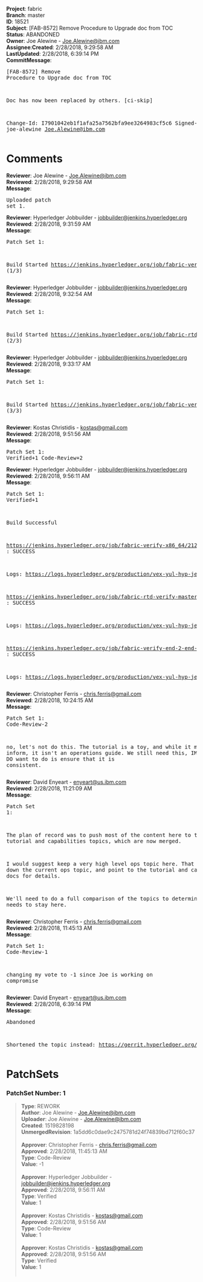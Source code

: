 <strong>Project</strong>: fabric</br><strong>Branch</strong>: master<br><strong>ID</strong>: 18521<br><strong>Subject</strong>: [FAB-8572] Remove Procedure to Upgrade doc from TOC<br><strong>Status</strong>: ABANDONED<br><strong>Owner</strong>: Joe Alewine - Joe.Alewine@ibm.com<br><strong>Assignee</strong>:<strong>Created</strong>: 2/28/2018, 9:29:58 AM<br><strong>LastUpdated</strong>: 2/28/2018, 6:39:14 PM<br><strong>CommitMessage</strong>:<br><pre>[FAB-8572] Remove Procedure to Upgrade doc from TOC

Doc has now been replaced by others.
[ci-skip]

Change-Id: I7901042eb1f1afa25a7562bfa9ee3264983cf5c6
Signed-off-by: joe-alewine <Joe.Alewine@ibm.com>
</pre><h1>Comments</h1><strong>Reviewer</strong>: Joe Alewine - Joe.Alewine@ibm.com<br><strong>Reviewed</strong>: 2/28/2018, 9:29:58 AM<br><strong>Message</strong>: <pre>Uploaded patch set 1.</pre><strong>Reviewer</strong>: Hyperledger Jobbuilder - jobbuilder@jenkins.hyperledger.org<br><strong>Reviewed</strong>: 2/28/2018, 9:31:59 AM<br><strong>Message</strong>: <pre>Patch Set 1:

Build Started https://jenkins.hyperledger.org/job/fabric-verify-x86_64/21253/ (1/3)</pre><strong>Reviewer</strong>: Hyperledger Jobbuilder - jobbuilder@jenkins.hyperledger.org<br><strong>Reviewed</strong>: 2/28/2018, 9:32:54 AM<br><strong>Message</strong>: <pre>Patch Set 1:

Build Started https://jenkins.hyperledger.org/job/fabric-rtd-verify-master/273/ (2/3)</pre><strong>Reviewer</strong>: Hyperledger Jobbuilder - jobbuilder@jenkins.hyperledger.org<br><strong>Reviewed</strong>: 2/28/2018, 9:33:17 AM<br><strong>Message</strong>: <pre>Patch Set 1:

Build Started https://jenkins.hyperledger.org/job/fabric-verify-end-2-end-x86_64/12943/ (3/3)</pre><strong>Reviewer</strong>: Kostas Christidis - kostas@gmail.com<br><strong>Reviewed</strong>: 2/28/2018, 9:51:56 AM<br><strong>Message</strong>: <pre>Patch Set 1: Verified+1 Code-Review+2</pre><strong>Reviewer</strong>: Hyperledger Jobbuilder - jobbuilder@jenkins.hyperledger.org<br><strong>Reviewed</strong>: 2/28/2018, 9:56:11 AM<br><strong>Message</strong>: <pre>Patch Set 1: Verified+1

Build Successful 

https://jenkins.hyperledger.org/job/fabric-verify-x86_64/21253/ : SUCCESS

Logs: https://logs.hyperledger.org/production/vex-yul-hyp-jenkins-3/fabric-verify-x86_64/21253

https://jenkins.hyperledger.org/job/fabric-rtd-verify-master/273/ : SUCCESS

Logs: https://logs.hyperledger.org/production/vex-yul-hyp-jenkins-3/fabric-rtd-verify-master/273

https://jenkins.hyperledger.org/job/fabric-verify-end-2-end-x86_64/12943/ : SUCCESS

Logs: https://logs.hyperledger.org/production/vex-yul-hyp-jenkins-3/fabric-verify-end-2-end-x86_64/12943</pre><strong>Reviewer</strong>: Christopher Ferris - chris.ferris@gmail.com<br><strong>Reviewed</strong>: 2/28/2018, 10:24:15 AM<br><strong>Message</strong>: <pre>Patch Set 1: Code-Review-2

no, let's not do this. The tutorial is a toy, and while it might inform, it isn't an operations guide. We still need this, IMO. What we DO want to do is ensure that it is consistent.</pre><strong>Reviewer</strong>: David Enyeart - enyeart@us.ibm.com<br><strong>Reviewed</strong>: 2/28/2018, 11:21:09 AM<br><strong>Message</strong>: <pre>Patch Set 1:

The plan of record was to push most of the content here to the recent tutorial and capabilities topics, which are now merged.

I would suggest keep a very high level ops topic here. That is, slim down the current ops topic, and point to the tutorial and capabilities docs for details.

We'll need to do a full comparison of the topics to determine what needs to stay here.</pre><strong>Reviewer</strong>: Christopher Ferris - chris.ferris@gmail.com<br><strong>Reviewed</strong>: 2/28/2018, 11:45:13 AM<br><strong>Message</strong>: <pre>Patch Set 1: Code-Review-1

changing my vote to -1 since Joe is working on compromise</pre><strong>Reviewer</strong>: David Enyeart - enyeart@us.ibm.com<br><strong>Reviewed</strong>: 2/28/2018, 6:39:14 PM<br><strong>Message</strong>: <pre>Abandoned

Shortened the topic instead:
https://gerrit.hyperledger.org/r/#/c/18563/</pre><h1>PatchSets</h1><h3>PatchSet Number: 1</h3><blockquote><strong>Type</strong>: REWORK<br><strong>Author</strong>: Joe Alewine - Joe.Alewine@ibm.com<br><strong>Uploader</strong>: Joe Alewine - Joe.Alewine@ibm.com<br><strong>Created</strong>: 1519828198<br><strong>UnmergedRevision</strong>: 1a5dd6c0dae9c2475781d24f74839bd712f60c37<br><br><strong>Approver</strong>: Christopher Ferris - chris.ferris@gmail.com<br><strong>Approved</strong>: 2/28/2018, 11:45:13 AM<br><strong>Type</strong>: Code-Review<br><strong>Value</strong>: -1<br><br><strong>Approver</strong>: Hyperledger Jobbuilder - jobbuilder@jenkins.hyperledger.org<br><strong>Approved</strong>: 2/28/2018, 9:56:11 AM<br><strong>Type</strong>: Verified<br><strong>Value</strong>: 1<br><br><strong>Approver</strong>: Kostas Christidis - kostas@gmail.com<br><strong>Approved</strong>: 2/28/2018, 9:51:56 AM<br><strong>Type</strong>: Code-Review<br><strong>Value</strong>: 1<br><br><strong>Approver</strong>: Kostas Christidis - kostas@gmail.com<br><strong>Approved</strong>: 2/28/2018, 9:51:56 AM<br><strong>Type</strong>: Verified<br><strong>Value</strong>: 1<br><br></blockquote>